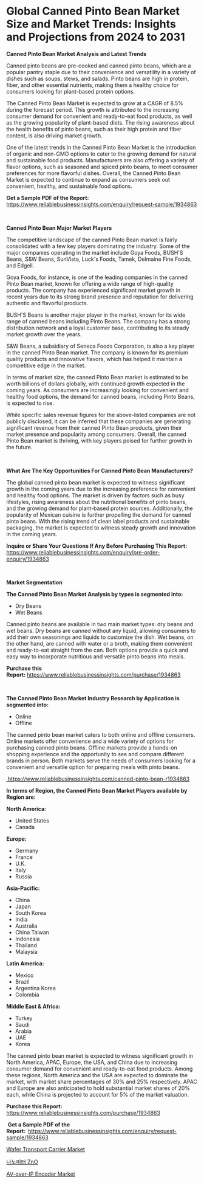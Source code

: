 <p><h1>Global Canned Pinto Bean Market Size and Market Trends: Insights and Projections from 2024 to 2031</h1></p><p><strong>Canned Pinto Bean Market Analysis and Latest Trends</strong></p>
<p><p>Canned pinto beans are pre-cooked and canned pinto beans, which are a popular pantry staple due to their convenience and versatility in a variety of dishes such as soups, stews, and salads. Pinto beans are high in protein, fiber, and other essential nutrients, making them a healthy choice for consumers looking for plant-based protein options.</p><p>The Canned Pinto Bean Market is expected to grow at a CAGR of 8.5% during the forecast period. This growth is attributed to the increasing consumer demand for convenient and ready-to-eat food products, as well as the growing popularity of plant-based diets. The rising awareness about the health benefits of pinto beans, such as their high protein and fiber content, is also driving market growth.</p><p>One of the latest trends in the Canned Pinto Bean Market is the introduction of organic and non-GMO options to cater to the growing demand for natural and sustainable food products. Manufacturers are also offering a variety of flavor options, such as seasoned and spiced pinto beans, to meet consumer preferences for more flavorful dishes. Overall, the Canned Pinto Bean Market is expected to continue to expand as consumers seek out convenient, healthy, and sustainable food options.</p></p>
<p><strong>Get a Sample PDF of the Report:&nbsp;</strong> <a href="https://www.reliablebusinessinsights.com/enquiry/request-sample/1934863">https://www.reliablebusinessinsights.com/enquiry/request-sample/1934863</a></p>
<p>&nbsp;</p>
<p><strong>Canned Pinto Bean Major Market Players</strong></p>
<p><p>The competitive landscape of the canned Pinto Bean market is fairly consolidated with a few key players dominating the industry. Some of the major companies operating in the market include Goya Foods, BUSH'S Beans, S&W Beans, SunVista, Luck's Foods, Tamek, Delmaine Fine Foods, and Edgell.</p><p>Goya Foods, for instance, is one of the leading companies in the canned Pinto Bean market, known for offering a wide range of high-quality products. The company has experienced significant market growth in recent years due to its strong brand presence and reputation for delivering authentic and flavorful products.</p><p>BUSH'S Beans is another major player in the market, known for its wide range of canned beans including Pinto Beans. The company has a strong distribution network and a loyal customer base, contributing to its steady market growth over the years.</p><p>S&W Beans, a subsidiary of Seneca Foods Corporation, is also a key player in the canned Pinto Bean market. The company is known for its premium quality products and innovative flavors, which has helped it maintain a competitive edge in the market.</p><p>In terms of market size, the canned Pinto Bean market is estimated to be worth billions of dollars globally, with continued growth expected in the coming years. As consumers are increasingly looking for convenient and healthy food options, the demand for canned beans, including Pinto Beans, is expected to rise.</p><p>While specific sales revenue figures for the above-listed companies are not publicly disclosed, it can be inferred that these companies are generating significant revenue from their canned Pinto Bean products, given their market presence and popularity among consumers. Overall, the canned Pinto Bean market is thriving, with key players poised for further growth in the future.</p></p>
<p>&nbsp;</p>
<p><strong>What Are The Key Opportunities For Canned Pinto Bean Manufacturers?</strong></p>
<p><p>The global canned pinto bean market is expected to witness significant growth in the coming years due to the increasing preference for convenient and healthy food options. The market is driven by factors such as busy lifestyles, rising awareness about the nutritional benefits of pinto beans, and the growing demand for plant-based protein sources. Additionally, the popularity of Mexican cuisine is further propelling the demand for canned pinto beans. With the rising trend of clean label products and sustainable packaging, the market is expected to witness steady growth and innovation in the coming years.</p></p>
<p><strong>Inquire or Share Your Questions If Any Before Purchasing This Report:</strong> <a href="https://www.reliablebusinessinsights.com/enquiry/pre-order-enquiry/1934863">https://www.reliablebusinessinsights.com/enquiry/pre-order-enquiry/1934863</a></p>
<p>&nbsp;</p>
<p><strong>Market Segmentation</strong></p>
<p><strong>The Canned Pinto Bean Market Analysis by types is segmented into:</strong></p>
<p><ul><li>Dry Beans</li><li>Wet Beans</li></ul></p>
<p><p>Canned pinto beans are available in two main market types: dry beans and wet beans. Dry beans are canned without any liquid, allowing consumers to add their own seasonings and liquids to customize the dish. Wet beans, on the other hand, are canned with water or a broth, making them convenient and ready-to-eat straight from the can. Both options provide a quick and easy way to incorporate nutritious and versatile pinto beans into meals.</p></p>
<p><strong>Purchase this Report:&nbsp;</strong><a href="https://www.reliablebusinessinsights.com/purchase/1934863">https://www.reliablebusinessinsights.com/purchase/1934863</a></p>
<p>&nbsp;</p>
<p><strong>The Canned Pinto Bean Market Industry Research by Application is segmented into:</strong></p>
<p><ul><li>Online</li><li>Offline</li></ul></p>
<p><p>The canned pinto bean market caters to both online and offline consumers. Online markets offer convenience and a wide variety of options for purchasing canned pinto beans. Offline markets provide a hands-on shopping experience and the opportunity to see and compare different brands in person. Both markets serve the needs of consumers looking for a convenient and versatile option for preparing meals with pinto beans.</p></p>
<p><a href="https://www.reliablebusinessinsights.com/canned-pinto-bean-r1934863">&nbsp;https://www.reliablebusinessinsights.com/canned-pinto-bean-r1934863</a></p>
<p><strong>In terms of Region, the Canned Pinto Bean Market Players available by Region are:</strong></p>
<p>
    <p> <strong> North America: </strong>
        <ul>
            <li>United States</li>
            <li>Canada</li>
        </ul>
        </p> 
    <p> <strong> Europe: </strong>
        <ul>
            <li>Germany</li>
            <li>France</li>
            <li>U.K.</li>
            <li>Italy</li>
            <li>Russia</li>
        </ul>
        </p> 
    <p> <strong> Asia-Pacific: </strong>
        <ul>
            <li>China</li>
            <li>Japan</li>
            <li>South Korea</li>
            <li>India</li>
            <li>Australia</li>
            <li>China Taiwan</li>
            <li>Indonesia</li>
            <li>Thailand</li>
            <li>Malaysia</li>
        </ul>
        </p> 
    <p> <strong> Latin America: </strong>
        <ul>
            <li>Mexico</li>
            <li>Brazil</li>
            <li>Argentina Korea</li>
            <li>Colombia</li>
        </ul>
        </p> 
    <p> <strong> Middle East & Africa: </strong>
        <ul>
            <li>Turkey</li>
            <li>Saudi</li>
            <li>Arabia</li>
            <li>UAE</li>
            <li>Korea</li>
        </ul>
    </p>
    </p>
<p><p>The canned pinto bean market is expected to witness significant growth in North America, APAC, Europe, the USA, and China due to increasing consumer demand for convenient and ready-to-eat food products. Among these regions, North America and the USA are expected to dominate the market, with market share percentages of 30% and 25% respectively. APAC and Europe are also anticipated to hold substantial market shares of 20% each, while China is projected to account for 5% of the market valuation.</p></p>
<p><strong>Purchase this Report: </strong><a href="https://www.reliablebusinessinsights.com/purchase/1934863">https://www.reliablebusinessinsights.com/purchase/1934863</a></p>
<p>&nbsp;<strong>Get a Sample PDF of the Report:&nbsp;&nbsp;</strong><a href="https://www.reliablebusinessinsights.com/enquiry/request-sample/1934863">https://www.reliablebusinessinsights.com/enquiry/request-sample/1934863</a></p>
<p><strong></strong></p>
<p><p><a href="https://github.com/ajohirul8010/Market-Research-Report-List-1/blob/main/wafer-transport-carrier-market.md">Wafer Transport Carrier Market</a></p><p><a href="https://github.com/Jackieshlerin98056/Market-Research-Report-List-1/blob/main/3432217160038.md">나노미터 ZnO</a></p><p><a href="https://github.com/jahid123ahm/Market-Research-Report-List-1/blob/main/av-over-ip-encoder-market.md">AV-over-IP Encoder Market</a></p></p>